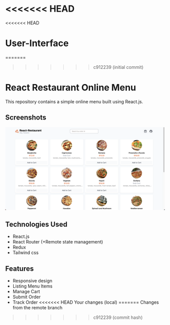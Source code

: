 <<<<<<< HEAD
=======
<<<<<<< HEAD
# User-Interface
=======
>>>>>>> c912239 (initial commit)
# React Restaurant Online Menu

This repository contains a simple online menu built using React.js.

## Screenshots

![Restaurant Online Menu Screenshot](Screenshot.png)

## Technologies Used

- React.js
- React Router (+Remote state management)
- Redux
- Tailwind css

  
## Features

- Responsive design
- Listing Menu Items
- Manage Cart
- Submit Order
- Track Order
<<<<<<< HEAD
Your changes (local)
=======
Changes from the remote branch
>>>>>>> c912239 (commit hash)

